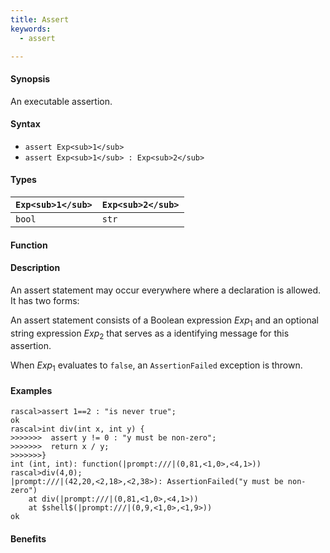 ```yaml
---
title: Assert
keywords:
  - assert

---
```


#### Synopsis

An executable assertion.

#### Syntax

*  `assert Exp<sub>1</sub>`
*  `assert Exp<sub>1</sub> : Exp<sub>2</sub>`

#### Types


| `Exp<sub>1</sub>` | `Exp<sub>2</sub>`  |
| --- | --- |
| `bool`    | `str`      |


#### Function

#### Description

An assert statement may occur everywhere where a declaration is allowed. It has two forms:

An assert statement consists of a Boolean expression _Exp_<sub>1</sub> and an optional string expression _Exp_<sub>2</sub>
that serves as a identifying message for this assertion. 

When _Exp_<sub>1</sub> evaluates to `false`, an `AssertionFailed` exception is thrown.

#### Examples


```rascal-shell
rascal>assert 1==2 : "is never true";
ok
rascal>int div(int x, int y) {
>>>>>>>  assert y != 0 : "y must be non-zero";
>>>>>>>  return x / y;
>>>>>>>}
int (int, int): function(|prompt:///|(0,81,<1,0>,<4,1>))
rascal>div(4,0);
|prompt:///|(42,20,<2,18>,<2,38>): AssertionFailed("y must be non-zero")
	at div(|prompt:///|(0,81,<1,0>,<4,1>))
	at $shell$(|prompt:///|(0,9,<1,0>,<1,9>))
ok
```

#### Benefits


